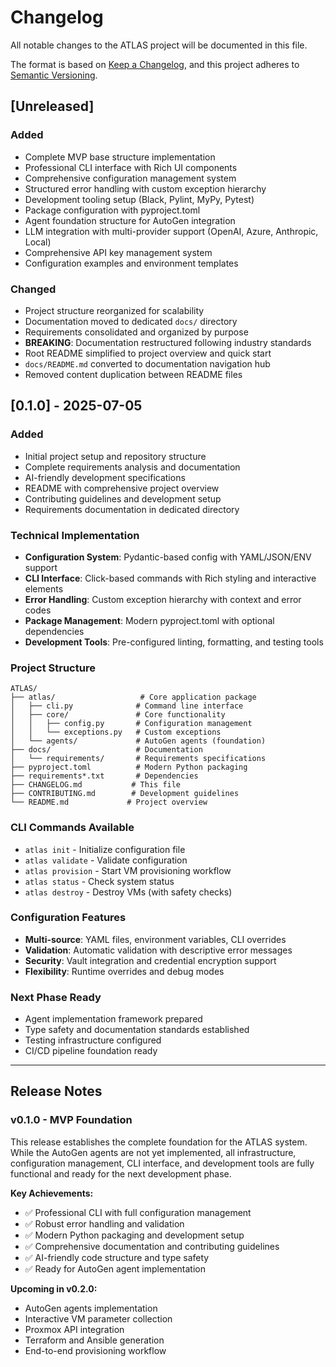 # Changelog

All notable changes to the ATLAS project will be documented in this file.

The format is based on [Keep a Changelog](https://keepachangelog.com/en/1.0.0/),
and this project adheres to [Semantic Versioning](https://semver.org/spec/v2.0.0.html).

## [Unreleased]

### Added
- Complete MVP base structure implementation
- Professional CLI interface with Rich UI components
- Comprehensive configuration management system
- Structured error handling with custom exception hierarchy
- Development tooling setup (Black, Pylint, MyPy, Pytest)
- Package configuration with pyproject.toml
- Agent foundation structure for AutoGen integration
- LLM integration with multi-provider support (OpenAI, Azure, Anthropic, Local)
- Comprehensive API key management system
- Configuration examples and environment templates

### Changed
- Project structure reorganized for scalability
- Documentation moved to dedicated `docs/` directory
- Requirements consolidated and organized by purpose
- **BREAKING**: Documentation restructured following industry standards
- Root README simplified to project overview and quick start
- `docs/README.md` converted to documentation navigation hub
- Removed content duplication between README files

## [0.1.0] - 2025-07-05

### Added
- Initial project setup and repository structure
- Complete requirements analysis and documentation
- AI-friendly development specifications
- README with comprehensive project overview
- Contributing guidelines and development setup
- Requirements documentation in dedicated directory

### Technical Implementation
- **Configuration System**: Pydantic-based config with YAML/JSON/ENV support
- **CLI Interface**: Click-based commands with Rich styling and interactive elements
- **Error Handling**: Custom exception hierarchy with context and error codes
- **Package Management**: Modern pyproject.toml with optional dependencies
- **Development Tools**: Pre-configured linting, formatting, and testing tools

### Project Structure
```
ATLAS/
├── atlas/                   # Core application package
│   ├── cli.py              # Command line interface
│   ├── core/               # Core functionality
│   │   ├── config.py       # Configuration management
│   │   └── exceptions.py   # Custom exceptions
│   └── agents/             # AutoGen agents (foundation)
├── docs/                   # Documentation
│   └── requirements/       # Requirements specifications
├── pyproject.toml          # Modern Python packaging
├── requirements*.txt       # Dependencies
├── CHANGELOG.md           # This file
├── CONTRIBUTING.md        # Development guidelines
└── README.md             # Project overview
```

### CLI Commands Available
- `atlas init` - Initialize configuration file
- `atlas validate` - Validate configuration
- `atlas provision` - Start VM provisioning workflow
- `atlas status` - Check system status
- `atlas destroy` - Destroy VMs (with safety checks)

### Configuration Features
- **Multi-source**: YAML files, environment variables, CLI overrides
- **Validation**: Automatic validation with descriptive error messages
- **Security**: Vault integration and credential encryption support
- **Flexibility**: Runtime overrides and debug modes

### Next Phase Ready
- Agent implementation framework prepared
- Type safety and documentation standards established
- Testing infrastructure configured
- CI/CD pipeline foundation ready

---

## Release Notes

### v0.1.0 - MVP Foundation
This release establishes the complete foundation for the ATLAS system. While the AutoGen agents are not yet implemented, all infrastructure, configuration management, CLI interface, and development tools are fully functional and ready for the next development phase.

**Key Achievements:**
- ✅ Professional CLI with full configuration management
- ✅ Robust error handling and validation
- ✅ Modern Python packaging and development setup
- ✅ Comprehensive documentation and contributing guidelines
- ✅ AI-friendly code structure and type safety
- ✅ Ready for AutoGen agent implementation

**Upcoming in v0.2.0:**
- AutoGen agents implementation
- Interactive VM parameter collection
- Proxmox API integration
- Terraform and Ansible generation
- End-to-end provisioning workflow
